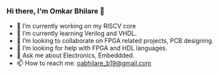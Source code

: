 ### Hi there, I'm Omkar Bhilare 👋

<!--
**ombhilare999/ombhilare999** is a ✨ _special_ ✨ repository because its `README.md` (this file) appears on your GitHub profile. -->


- 🔭 I’m currently working on my RISCV core
- 🌱 I’m currently learning Verilog and VHDL.
- 👯 I’m looking to collaborate on FPGA related projects, PCB designing.
- 🤔 I’m looking for help with FPGA and HDL languages.
- 💬 Ask me about Electronics, Embeddded. 
- 📫 How to reach me: oabhilare_b19@gmail.com

